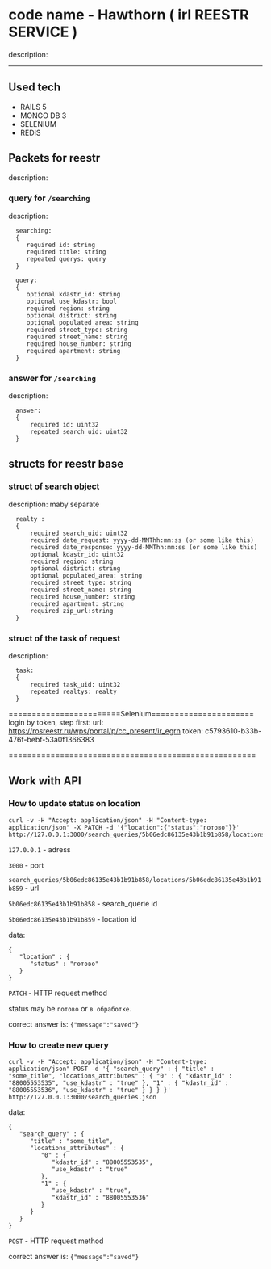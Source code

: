 # code name - Hawthorn ( irl REESTR SERVICE )

  description:

* * *

## Used tech
- RAILS 5
- MONGO DB 3
- SELENIUM
- REDIS


## Packets for reestr

  description:

### query for `/searching`

  description:
```
  searching:
  {
     required id: string
     required title: string
     repeated querys: query
  }
```
```
  query:
  {
     optional kdastr_id: string
     optional use_kdastr: bool
     required region: string
     optional district: string
     optional populated_area: string
     required street_type: string
     required street_name: string
     required house_number: string
     required apartment: string
  }
```
### answer for `/searching`

  description:
```
  answer:
  {
      required id: uint32
      repeated search_uid: uint32
  }
 ```
## structs for reestr base

### struct of search object

  description: maby separate
```
  realty :
  {
      required search_uid: uint32
      required date_request: yyyy-dd-MMThh:mm:ss (or some like this)
      required date_response: yyyy-dd-MMThh:mm:ss (or some like this)
      optional kdastr_id: uint32
      required region: string
      optional district: string
      optional populated_area: string
      required street_type: string
      required street_name: string
      required house_number: string
      required apartment: string
      required zip_url:string
  }
```
### struct of the task of request

  description:
```
  task:
  {
      required task_uid: uint32
      repeated realtys: realty
  }
```
  ========================Selenium======================
  login by token, step first:
  url: <https://rosreestr.ru/wps/portal/p/cc_present/ir_egrn>
  token: c5793610-b33b-476f-bebf-53a0f1366383

  =====================================================

## Work with API
### How to update status on location

```
curl -v -H "Accept: application/json" -H "Content-type: application/json" -X PATCH -d '{"location":{"status":"готово"}}' http://127.0.0.1:3000/search_queries/5b06edc86135e43b1b91b858/locations/5b06edc86135e43b1b91b859
```

`127.0.0.1` - adress

`3000` - port

`search_queries/5b06edc86135e43b1b91b858/locations/5b06edc86135e43b1b91b859` - url

`5b06edc86135e43b1b91b858` - search_querie id

`5b06edc86135e43b1b91b859` - location id

data:
```
{
   "location" : {
      "status" : "готово"
   }
}
 ```

`PATCH` - HTTP request method

status may be ``готово`` or `в обработке`.

correct answer is: `{"message":"saved"}`


### How to create new query

```
curl -v -H "Accept: application/json" -H "Content-type: application/json" POST -d '{ "search_query" : { "title" : "some_title", "locations_attributes" : { "0" : { "kdastr_id" : "88005553535", "use_kdastr" : "true" }, "1" : { "kdastr_id" : "88005553536", "use_kdastr" : "true" } } } }' http://127.0.0.1:3000/search_queries.json
```

data:
```
{
   "search_query" : {
      "title" : "some_title",
      "locations_attributes" : {
         "0" : {
            "kdastr_id" : "88005553535",
            "use_kdastr" : "true"
         },
         "1" : {
            "use_kdastr" : "true",
            "kdastr_id" : "88005553536"
         }
      }
   }
}
```

`POST` - HTTP request method

correct answer is: `{"message":"saved"}`
